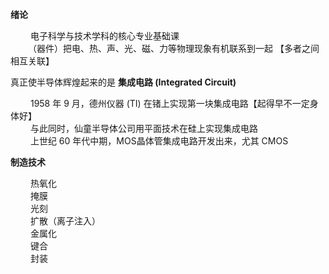 **绪论**

&emsp;&emsp; 电子科学与技术学科的核心专业基础课  
&emsp;&emsp;（器件）把电、热、声、光、磁、力等物理现象有机联系到一起 【多者之间相互关联】

真正使半导体辉煌起来的是 **集成电路 (Integrated Circuit)**

&emsp;&emsp; 1958 年 9 月，德州仪器 (TI) 在锗上实现第一块集成电路【起得早不一定身体好】  
&emsp;&emsp; 与此同时，仙童半导体公司用平面技术在硅上实现集成电路  
&emsp;&emsp; 上世纪 60 年代中期，MOS晶体管集成电路开发出来，尤其 CMOS

**制造技术**

&emsp;&emsp; 热氧化  
&emsp;&emsp; 掩膜  
&emsp;&emsp; 光刻  
&emsp;&emsp; 扩散（离子注入）  
&emsp;&emsp; 金属化  
&emsp;&emsp; 键合  
&emsp;&emsp; 封装